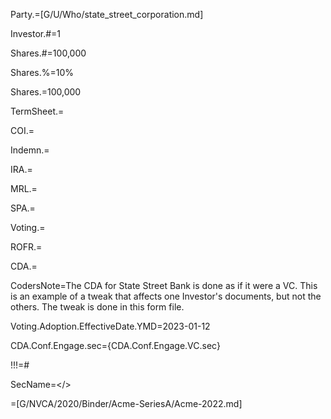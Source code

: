 Party.=[G/U/Who/state_street_corporation.md]

Investor.#=1

Shares.#=100,000

Shares.%=10%

Shares.$=$100,000

TermSheet.=

COI.=		

Indemn.=

IRA.=

MRL.=

SPA.=

Voting.=

ROFR.=

CDA.=


CodersNote=The CDA for State Street Bank is done as if it were a VC. This is an example of a tweak that affects one Investor's documents, but not the others. The tweak is done in this form file.

Voting.Adoption.EffectiveDate.YMD=2023-01-12

CDA.Conf.Engage.sec=<span class='select'>{CDA.Conf.Engage.VC.sec}</span>

!!!=#

SecName=</>

=[G/NVCA/2020/Binder/Acme-SeriesA/Acme-2022.md]
